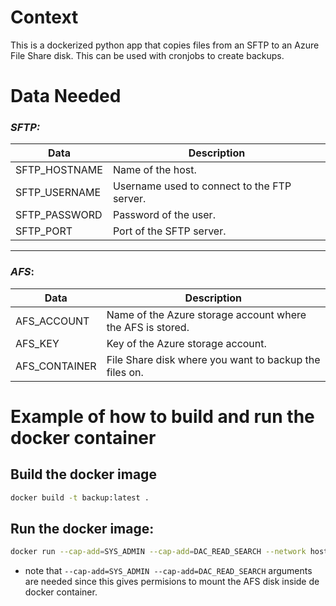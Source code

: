 # Context

This is a dockerized python app that copies files from an SFTP to an Azure File Share disk. This can be used with cronjobs to create backups.

# Data Needed

### _SFTP:_

| Data          | Description                                 |
| ------------- | ------------------------------------------- |
| SFTP_HOSTNAME | Name of the host.                           |
| SFTP_USERNAME | Username used to connect to the FTP server. |
| SFTP_PASSWORD | Password of the user.                       |
| SFTP_PORT     | Port of the SFTP server.                    |

---

### _AFS_:

| Data          | Description                                                |
| ------------- | ---------------------------------------------------------- |
| AFS_ACCOUNT   | Name of the Azure storage account where the AFS is stored. |
| AFS_KEY       | Key of the Azure storage account.                          |
| AFS_CONTAINER | File Share disk where you want to backup the files on.     |

# Example of how to build and run the docker container

## Build the docker image

```bash
docker build -t backup:latest .
```

## Run the docker image:

```bash
docker run --cap-add=SYS_ADMIN --cap-add=DAC_READ_SEARCH --network host -e SFTP_HOSTNAME=127.0.0.1 -e SFTP_USERNAME=stfp-username -e SFTP_PASSWORD=stfp-user-pass -e SFTP_PORT=22 -e AFS_ACCOUNT=Azure-storage-account -e AFS_KEY=Azure-account-key -e AFS_CONTAINER=container backup:latest
```

- note that `--cap-add=SYS_ADMIN --cap-add=DAC_READ_SEARCH` arguments are needed since this gives permisions to mount the AFS disk inside de docker container.
